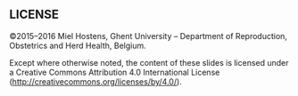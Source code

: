 LICENSE
-------
©2015–2016 Miel Hostens, Ghent University – Department of Reproduction, Obstetrics and Herd Health, Belgium.

Except where otherwise noted, the content of these slides is licensed under a Creative Commons Attribution 4.0 International License (http://creativecommons.org/licenses/by/4.0/).
